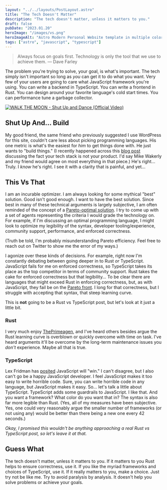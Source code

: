 ```yaml
---
layout: "../../layouts/PostLayout.astro"
title: "The Tech Doesn't Matter"
description: "The tech doesn't matter, unless it matters to you."
draft: false
pubDate: "2023.01.20"
heroImage: "/images/vs.png"
heroImageAlt: "Astro Modern Personal Website template in multiple color themes fanned out."
tags: ["astro", "javascript", "typescript"]
---
```


> Always focus on goals first. Technology is only the tool that we use to achieve them. &mdash;  Dave Farley

The problem you're trying to solve, your goal, is what's important. The tech simply isn't important so long as *you* can get it to do what you want. Very few of your users are going to care what JavaScript framework you're using. You can write a backend in TypeScript. You can write a frontend in Rust. You can design around your favorite language's cold start times. You can performance tune a garbage collector.

[![WALK THE MOON - Shut Up and Dance (Official Video)](https://img.youtube.com/vi/6JCLY0Rlx6Q/0.jpg)](https://www.youtube.com/watch?v=6JCLY0Rlx6Q)

## Shut Up And... Build

My good friend, the same friend who previously suggested I use WordPress for this site, couldn't care less about picking programming languages. His one metric is what's the easiest for *him* to get things done with. He just wants to "build things." (I recently happened across this [blog post](https://hoho.com/posts/your-stack-is-not-the-product/) discussing the fact your tech stack is not your product. I'd say Mike Wakerly and my friend would agree on most everything in that piece.) He's right... Truly. I *know* he's right. I see it with a clarity that is painful, and yet...

## This Vs That

I am an incurable optimizer. I am always looking for some mythical "best" solution. Good isn't good enough. I want to have the best solution. Since best in many of these technical arguments is largely subjective, I am often reminded of the concept of a [Pareto-optimal solution](https://en.wikipedia.org/wiki/Pareto_efficiency). I try to come up with a set of agents representing the criteria I would grade the technology on. For example, if I'm discussing an optimal programming language, I might look to optimize my legibility of the syntax, developer tooling/experience, community support, performance, and enforced correctness.

(Truth be told, I'm probably misunderstanding Pareto efficiency. Feel free to reach out on Twitter to show me the error of my ways.)

I agonize over these kinds of decisions. For example, right now I'm constantly debating between going deeper in to Rust *or* TypeScript. JavaScript fails for me on enforced correctness, so TypeScript takes its place as the top competitor in terms of community support. Rust takes the cake for enforced correctness but that legibility... To be clear there are languages that might exceed Rust in enforcing correctness, but, as with JavaScript, they fail be on the [Pareto front](https://en.wikipedia.org/wiki/Pareto_front). I long for that correctness, but I struggle with accepting that syntax, that steep learning curve.

This is **not** going to be a Rust vs TypeScript post, but let's look at it just a little bit.

### Rust

I very much enjoy [ThePrimeagen](https://linktr.ee/ThePrimeagen), and I've heard others besides argue the Rust learning curve is overblown or quickly overcome with time on task. I've heard arguments it'll be overcome by the long-term maintenance issues you *don't* experience. Maybe all that is true.

### TypeScript

Lex Fridman has [posited](https://www.youtube.com/watch?v=rczu8kc8JZA) JavaScript will "win." I can't disagree, but I also can't go be a happy JavaScript developer. I feel JavaScript makes it too easy to write horrible code. Sure, you can write horrible code in any language, but JavaScript makes it easy. So... let's talk a little about TypeScript. TypeScript adds some guardrails to JavaScript. I like that. And you want a framework? What color do you want that in? The syntax is also far more legible than Rust. (Yes, all of my measures have been subjective. Yes, one could very reasonably argue the smaller number of frameworks (or not using any) would be better than there being a new one every 42 seconds.)

*Okay, I promised this wouldn't be anything approaching a real Rust vs TypeScript post, so let's leave it at that.*

## Guess What

The tech doesn't matter, unless it matters to you. If it matters to you Rust helps to ensure correctness, use it. If you like the myriad frameworks and choices of TypeScript, use it. If it really matters to you, make a choice. Just try not be like me. Try to avoid paralysis by analysis. It doesn't help you solve problems or achieve your goals.